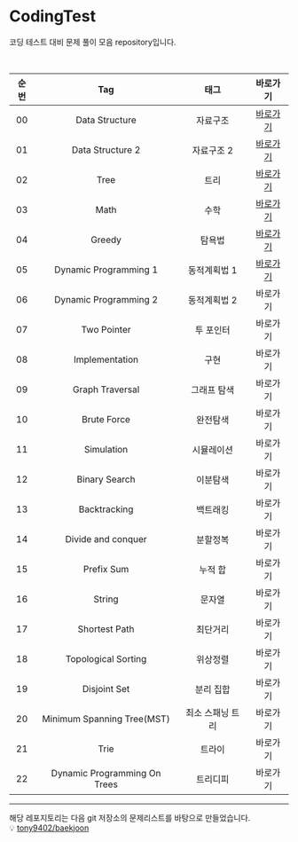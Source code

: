 # CodingTest
코딩 테스트 대비 문제 풀이 모음 repository입니다.

<br>

| 순번 | Tag                          | 태그                | 바로가기 |
| :--: | :--------------------------: | :-----------------: | :-------:|
| 00 | Data Structure | 자료구조 | [바로가기](https://github.com/EUNJEONGMUN/CodingTest/tree/main/DataStructure) |
| 01 | Data Structure 2 | 자료구조 2 | [바로가기](https://github.com/EUNJEONGMUN/CodingTest/tree/main/DataStructure2) |
| 02 | Tree | 트리 | [바로가기](https://github.com/EUNJEONGMUN/CodingTest/tree/main/Tree) |
| 03 | Math | 수학 | [바로가기](https://github.com/EUNJEONGMUN/CodingTest/tree/main/Math) |
| 04 | Greedy | 탐욕법 | [바로가기](https://github.com/EUNJEONGMUN/CodingTest/tree/main/Greedy) |
| 05 | Dynamic Programming 1 | 동적계획법 1 | [바로가기](https://github.com/EUNJEONGMUN/CodingTest/tree/main/DynamicProgramming1) |
| 06 | Dynamic Programming 2 | 동적계획법 2 | 바로가기 |
| 07 | Two Pointer | 투 포인터 | 바로가기 |
| 08 | Implementation | 구현 | 바로가기 |
| 09 | Graph Traversal | 그래프 탐색 | 바로가기 |
| 10 | Brute Force | 완전탐색 | 바로가기 |
| 11 | Simulation | 시뮬레이션 | 바로가기 |
| 12 | Binary Search | 이분탐색 | 바로가기 |
| 13 | Backtracking | 백트래킹 | 바로가기 |
| 14 | Divide and conquer | 분할정복 | 바로가기 |
| 15 | Prefix Sum | 누적 합 | 바로가기 |
| 16 | String | 문자열 | 바로가기 |
| 17 | Shortest Path | 최단거리 | 바로가기 |
| 18 | Topological Sorting | 위상정렬 | 바로가기 |
| 19 | Disjoint Set | 분리 집합 | 바로가기 |
| 20 | Minimum Spanning Tree(MST) | 최소 스패닝 트리 | 바로가기 |
| 21 | Trie | 트라이 | 바로가기 |
| 22 | Dynamic Programming On Trees | 트리디피 | 바로가기 |



---
해당 레포지토리는 다음 git 저장소의 문제리스트를 바탕으로 만들었습니다.  
💡 [tony9402/baekjoon](https://github.com/tony9402/baekjoon)

